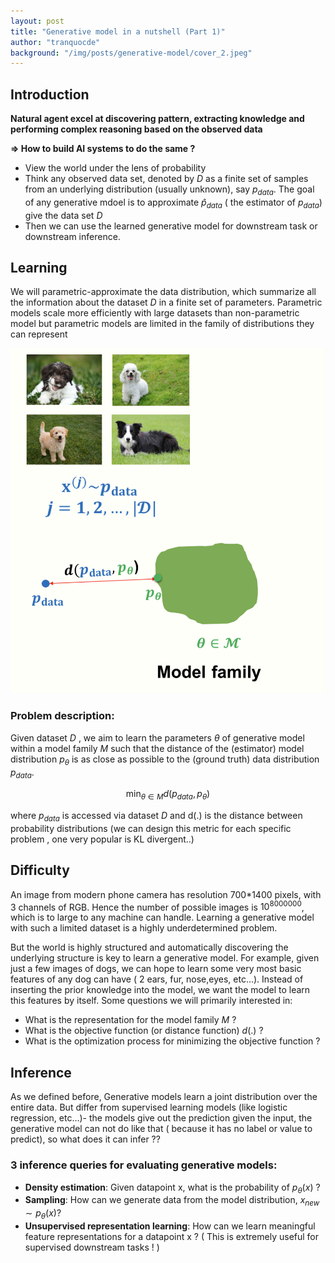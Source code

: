 ```yaml
---
layout: post
title: "Generative model in a nutshell (Part 1)"
author: "tranquocde"
background: "/img/posts/generative-model/cover_2.jpeg"
---
```



## Introduction
**Natural agent excel at discovering pattern, extracting knowledge and performing complex reasoning based on the observed data**

**⇒ How to build AI systems to do the same ?**

- View the world under the lens of probability
- Think any observed data set, denoted by $D$ as a finite set of samples from an underlying distribution (usually unknown), say $p_{data}$. The goal of any generative mdoel is to approximate $\hat p_{data}$ ( the estimator of $p_{data}$) give the data set $D$
- Then we can use the learned generative model for downstream task or downstream inference.

## Learning

We will parametric-approximate the data distribution, which summarize all the information about the dataset $D$ in a finite set of parameters. Parametric models scale more efficiently with large datasets than non-parametric model but parametric models are limited in the family of distributions they can represent

![Screenshot 2023-10-18 at 11.57.33.png](/img/posts/generative-model/Screenshot_2023-10-18_at_11.57.33.png)

### Problem description:

Given dataset $D$ , we aim to learn the parameters $\theta$ of generative model within a model family $M$ such that the distance of the (estimator) model distribution $p_{\theta}$ is as close as possible to the (ground truth) data distribution $p_{data}$.

$$
\min_{\theta \in M}d(p_{data},p_{\theta})
$$

where $p_{data}$ is accessed via dataset $D$ and d(.) is the distance between probability distributions (we can design this metric for each specific  problem , one very popular is KL divergent..)

## Difficulty

An image from modern phone camera has resolution 700*1400 pixels, with 3 channels of  RGB. Hence the number of possible images is $10^{8000000}$, which is to large to any machine can handle. Learning a generative model with such a limited dataset is a highly underdetermined problem.

But the world is highly structured and automatically discovering the underlying structure is key to learn a generative model. For example, given just a few images of dogs, we can hope to learn some very most basic features of any dog can have ( 2 ears, fur, nose,eyes, etc…). Instead of inserting the prior knowledge into the model, we want the model to learn this features by itself. Some questions we will primarily interested in:

- What is the representation for the model family $M$ ?
- What is the objective function (or distance function) $d(.)$ ?
- What is the optimization process for minimizing the objective function ?

## Inference

As we defined before, Generative models learn a joint distribution over the entire data. But differ from supervised learning models (like logistic regression, etc…)- the models give out the prediction given the input, the generative model can not do like that  ( because it has no label or value to predict), so what does it can infer ??

### 3 inference queries for evaluating generative models:

- **Density estimation**: Given datapoint x, what   is the probability of $p_{\theta}(x)$ ?
- **Sampling**: How can we generate data from the model distribution, $x_{new} \sim p_\theta(x)?$
- **Unsupervised representation learning**: How can we learn meaningful feature representations for a datapoint x ? ( This is extremely useful for supervised downstream tasks ! )